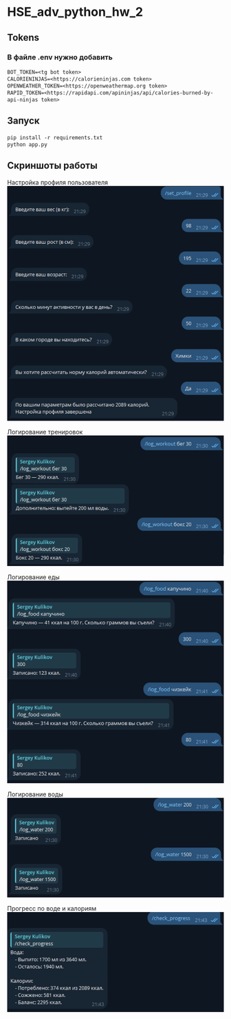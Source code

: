 # HSE_adv_python_hw_2

## Tokens
### В файле .env нужно добавить  
```
BOT_TOKEN=<tg bot token>  
CALORIENINJAS=<https://calorieninjas.com token>  
OPENWEATHER_TOKEN=<https://openweathermap.org token>  
RAPID_TOKEN=<https://rapidapi.com/apininjas/api/calories-burned-by-api-ninjas token>  
```

## Запуск  
```
pip install -r requirements.txt
python app.py
```

## Скриншоты работы

Настройка профиля пользователя  
![Настройка профиля пользователя](images/image1.png)

Логирование тренировок  
![Логирование тренировок](images/image2.png)


Логирование еды  
![Логирование еды](images/image5.png)

Логирование воды  
![Логирование воды](images/image3.png)


Прогресс по воде и калориям  
![Прогресс по воде и калориям](images/image4.png)
